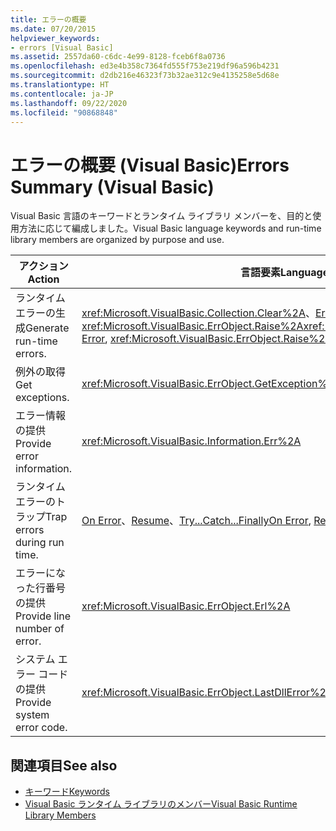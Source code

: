 ```yaml
---
title: エラーの概要
ms.date: 07/20/2015
helpviewer_keywords:
- errors [Visual Basic]
ms.assetid: 2557da60-c6dc-4e99-8128-fceb6f8a0736
ms.openlocfilehash: ed3e4b358c7364fd555f753e219df96a596b4231
ms.sourcegitcommit: d2db216e46323f73b32ae312c9e4135258e5d68e
ms.translationtype: HT
ms.contentlocale: ja-JP
ms.lasthandoff: 09/22/2020
ms.locfileid: "90868848"
---
```

# <a name="errors-summary-visual-basic"></a><span data-ttu-id="350f4-102">エラーの概要 (Visual Basic)</span><span class="sxs-lookup"><span data-stu-id="350f4-102">Errors Summary (Visual Basic)</span></span>

<span data-ttu-id="350f4-103">Visual Basic 言語のキーワードとランタイム ライブラリ メンバーを、目的と使用方法に応じて編成しました。</span><span class="sxs-lookup"><span data-stu-id="350f4-103">Visual Basic language keywords and run-time library members are organized by purpose and use.</span></span>  
  
|<span data-ttu-id="350f4-104">アクション</span><span class="sxs-lookup"><span data-stu-id="350f4-104">Action</span></span>|<span data-ttu-id="350f4-105">言語要素</span><span class="sxs-lookup"><span data-stu-id="350f4-105">Language element</span></span>|  
|------------|----------------------|  
|<span data-ttu-id="350f4-106">ランタイム エラーの生成</span><span class="sxs-lookup"><span data-stu-id="350f4-106">Generate run-time errors.</span></span>|<span data-ttu-id="350f4-107"><xref:Microsoft.VisualBasic.Collection.Clear%2A>、[Error](../statements/error-statement.md)、<xref:Microsoft.VisualBasic.ErrObject.Raise%2A></span><span class="sxs-lookup"><span data-stu-id="350f4-107"><xref:Microsoft.VisualBasic.Collection.Clear%2A>, [Error](../statements/error-statement.md), <xref:Microsoft.VisualBasic.ErrObject.Raise%2A></span></span>|  
|<span data-ttu-id="350f4-108">例外の取得</span><span class="sxs-lookup"><span data-stu-id="350f4-108">Get exceptions.</span></span>|<xref:Microsoft.VisualBasic.ErrObject.GetException%2A>|  
|<span data-ttu-id="350f4-109">エラー情報の提供</span><span class="sxs-lookup"><span data-stu-id="350f4-109">Provide error information.</span></span>|<xref:Microsoft.VisualBasic.Information.Err%2A>|  
|<span data-ttu-id="350f4-110">ランタイム エラーのトラップ</span><span class="sxs-lookup"><span data-stu-id="350f4-110">Trap errors during run time.</span></span>|<span data-ttu-id="350f4-111">[On Error](../statements/on-error-statement.md)、[Resume](../statements/resume-statement.md)、[Try...Catch...Finally](../statements/try-catch-finally-statement.md)</span><span class="sxs-lookup"><span data-stu-id="350f4-111">[On Error](../statements/on-error-statement.md), [Resume](../statements/resume-statement.md), [Try...Catch...Finally](../statements/try-catch-finally-statement.md)</span></span>|  
|<span data-ttu-id="350f4-112">エラーになった行番号の提供</span><span class="sxs-lookup"><span data-stu-id="350f4-112">Provide line number of error.</span></span>|<xref:Microsoft.VisualBasic.ErrObject.Erl%2A>|  
|<span data-ttu-id="350f4-113">システム エラー コードの提供</span><span class="sxs-lookup"><span data-stu-id="350f4-113">Provide system error code.</span></span>|<xref:Microsoft.VisualBasic.ErrObject.LastDllError%2A>|  
  
## <a name="see-also"></a><span data-ttu-id="350f4-114">関連項目</span><span class="sxs-lookup"><span data-stu-id="350f4-114">See also</span></span>

- [<span data-ttu-id="350f4-115">キーワード</span><span class="sxs-lookup"><span data-stu-id="350f4-115">Keywords</span></span>](index.md)
- [<span data-ttu-id="350f4-116">Visual Basic ランタイム ライブラリのメンバー</span><span class="sxs-lookup"><span data-stu-id="350f4-116">Visual Basic Runtime Library Members</span></span>](../runtime-library-members.md)
